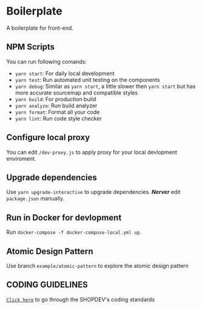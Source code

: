 # Boilerplate

A boilerplate for front-end.

## NPM Scripts

You can run following comands:

- `yarn start`: For daily local development
- `yarn test`: Run automated unit testing on the components
- `yarn debug`: Similar as `yarn start`, a little slower then `yarn start` but has more accurate sourcemap and compatible styles
- `yarn build`: For production build
- `yarn analyze`: Run build analyzer
- `yarn format`: Format all your code
- `yarn lint`: Run code style checker

## Configure local proxy

You can edit `/dev-proxy.js` to apply proxy for your local devlopment enviroment.

## Upgrade dependencies

Use `yarn upgrade-interactive` to upgrade dependencies. _**Nerver**_ edit `package.json` manually.

## Run in Docker for devlopment

Run `docker-compose -f docker-compose-local.yml up`.

## Atomic Design Pattern

Use branch `example/atomic-pattern` to explore the atomic design pattern

## CODING GUIDELINES

[`Click here`](/docs/CODING-GUIDELINES.md) to go through the SHOPDEV's coding standards